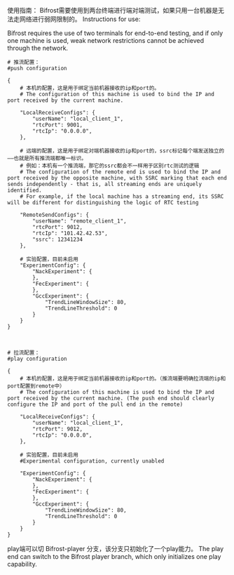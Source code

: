 使用指南：
    Bifrost需要使用到两台终端进行端对端测试，如果只用一台机器是无法走网络进行弱网限制的。
Instructions for use:

Bifrost requires the use of two terminals for end-to-end testing, and if only one machine is used, weak network restrictions cannot be achieved through the network.

    # 推流配置：
    #push configuration
    
    {   
        # 本机的配置，这是用于绑定当前机器接收的ip和port的。
        # The configuration of this machine is used to bind the IP and port received by the current machine.

        "LocalReceiveConfigs": {
            "userName": "local_client_1",
            "rtcPort": 9001,
            "rtcIp": "0.0.0.0",
        },

        # 远端的配置，这是用于绑定对端机器接收的ip和port的，ssrc标记每个端发送独立的——也就是所有推流端都唯一标识。
        # 例如：本机有一个推流端，那它的ssrc都会不一样用于区别rtc测试的逻辑
        # The configuration of the remote end is used to bind the IP and port received by the opposite machine, with SSRC marking that each end sends independently - that is, all streaming ends are uniquely identified.
        # For example, if the local machine has a streaming end, its SSRC will be different for distinguishing the logic of RTC testing        

        "RemoteSendConfigs": {
            "userName": "remote_client_1",
            "rtcPort": 9012,
            "rtcIp": "101.42.42.53",
            "ssrc": 12341234
        },
        
        # 实验配置，目前未启用
        "ExperimentConfig": {
            "NackExperiment": {
            },
            "FecExperiment": {
            },
            "GccExperiment": {
                "TrendLineWindowSize": 80,
                "TrendLineThreshold": 0
            }
        }
    }



    # 拉流配置：
    #play configuration
    
    {   
        # 本机的配置，这是用于绑定当前机器接收的ip和port的。（推流端要明确拉流端的ip和port配置到remote中）
        # The configuration of this machine is used to bind the IP and port received by the current machine. (The push end should clearly configure the IP and port of the pull end in the remote)

        "LocalReceiveConfigs": {
            "userName": "local_client_1",
            "rtcPort": 9012,
            "rtcIp": "0.0.0.0",
        },

        # 实验配置，目前未启用
        #Experimental configuration, currently unabled

        "ExperimentConfig": {
            "NackExperiment": {
            },
            "FecExperiment": {
            },
            "GccExperiment": {
                "TrendLineWindowSize": 80,
                "TrendLineThreshold": 0
            }
        }
    }

play端可以切 Bifrost-player 分支，该分支只初始化了一个play能力。
The play end can switch to the Bifrost player branch, which only initializes one play capability.